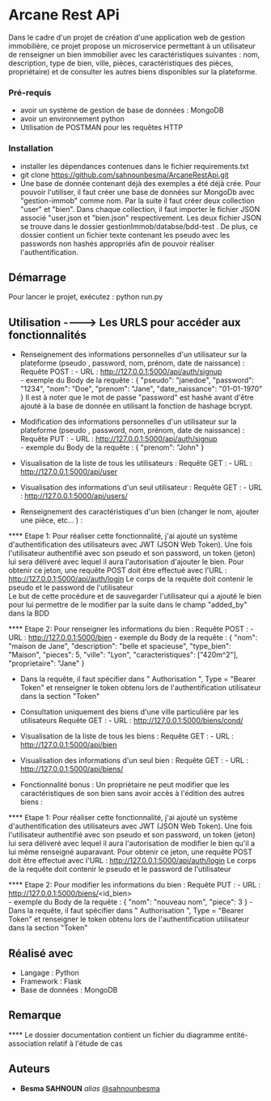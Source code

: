 # Arcane Rest APi


Dans le cadre d'un projet de création d'une application web de gestion immobilière, ce projet propose un microservice permettant à un utilisateur de renseigner un bien immobilier avec les caractéristiques suivantes : nom, description, type de bien, ville, pièces, caractéristiques des pièces, propriétaire) et de consulter les autres biens disponibles sur la plateforme. 



### Pré-requis

- avoir un système de gestion de base de données : MongoDB
- avoir un environnement python
- Utilisation de POSTMAN pour les requêtes HTTP

### Installation

- installer les dépendances contenues dans le fichier requirements.txt 
- git clone https://github.com/sahnounbesma/ArcaneRestApi.git
- Une base de donnée contenant déjà des exemples a été déjà crée. Pour pouvoir l'utiliser, il faut créer une base de données sur MongoDb avec "gestion-immob" comme nom. Par la suite il faut créer deux collection "user" et "bien".  Dans chaque collection, il faut importer le fichier JSON associé     "user.json et "bien.json" respectivement. Les deux fichier JSON se trouve dans le dossier gestionImmob/databse/bdd-test . De plus, ce dossier contient un fichier texte contenant les pseudo avec les passwords non hashés appropriés afin de pouvoir réaliser l'authentification. 


## Démarrage

Pour lancer le projet, exécutez : python run.py


## Utilisation ---->   Les URLS pour accéder aux fonctionnalités

- Renseignement des informations personnelles d'un utilisateur sur la plateforme (pseudo , password, nom, prénom, date de naissance) :
	Requête POST :  - URL : http://127.0.0.1:5000/api/auth/signup  
					- exemple du Body de la requête : 
					  { "pseudo": "janedoe",
    					"password": "1234",
    					"nom": "Doe",
    					"prenom": "Jane",
    					"date_naissance": "01-01-1970"
  					  }
  	Il est à noter que le mot de passe "password" est hashé avant d'être ajouté à la base de donnée en utilisant la fonction de hashage bcrypt. 


- Modification des informations personnelles d'un utilisateur sur la plateforme (pseudo , password, nom, prénom, date de naissance) :
	Requête PUT :  - URL : http://127.0.0.1:5000/api/auth/signup  
				   - exemple du Body de la requête : 
					  { 
    					"prenom": "John"
  					  }

- Visualisation de la liste de tous les utilisateurs :
	Requête GET :  - URL : http://127.0.0.1:5000/api/user 


- Visualisation des informations d'un seul utilisateur :
	Requête GET :  - URL : http://127.0.0.1:5000/api/users/<id-utilisateur> 


- Renseignement des caractéristiques d'un bien (changer le nom, ajouter une pièce, etc… ) : 

**** Etape 1: Pour réaliser cette fonctionnalité, j'ai ajouté un système d'authentification des utilisateurs avec JWT (JSON Web Token). 
     Une fois l'utilisateur authentifié avec son pseudo et son password, un token (jeton) lui sera déliveré avec lequel il aura l'autorisation d'ajouter le bien. 
     Pour obtenir ce jeton, une requête POST doit être effectué avec l'URL : http://127.0.0.1:5000/api/auth/login
     Le corps de la requête doit contenir le pseudo et le password de l'utilisateur  
     Le but de cette procédure et de sauvegarder l'utilisateur qui a ajouté le bien pour lui permettre de le modifier par la suite dans le champ "added_by" dans la BDD

**** Etape 2: Pour renseigner les informations du bien :
	 Requête POST : - URL : http://127.0.0.1:5000/bien
				    - exemple du Body de la requête : 
  						{
    					"nom": "maison de Jane",
    					"description": "belle et spacieuse",
    					"type_bien": "Maison",
    					"pieces": 5,
    					"ville": "Lyon",
    					"caracteristiques": ["420m^2"],
    					"proprietaire": "Jane"
  						}				    
  - Dans la requête, il faut spécifier dans " Authorisation ", Type = "Bearer Token" et renseigner le token obtenu lors de l'authentification utilisateur dans la section "Token"
 


- Consultation uniquement des biens d'une ville particulière par les utilisateurs
	Requête GET :  - URL : http://127.0.0.1:5000/biens/cond/<ville> 
				
- Visualisation de la liste de tous les biens :
	Requête GET :  - URL : http://127.0.0.1:5000/api/bien


- Visualisation des informations d'un seul bien :
	Requête GET :  - URL : http://127.0.0.1:5000/api/biens/<id-bien> 


- Fonctionnalité bonus : Un propriétaire ne peut modifier que les caractéristiques de son bien sans avoir accès à l'édition des autres biens :

**** Etape 1: Pour réaliser cette fonctionnalité, j'ai ajouté un système d'authentification des utilisateurs avec JWT (JSON Web Token). 
     Une fois l'utilisateur authentifié avec son pseudo et son password, un token (jeton) lui sera déliveré avec lequel il aura l'autorisation de modifier le bien qu'il a lui même renseigné auparavant. 
     Pour obtenir ce jeton, une requête POST doit être effectué avec l'URL : http://127.0.0.1:5000/api/auth/login
     Le corps de la requête doit contenir le pseudo et le password de l'utilisateur  

**** Etape 2: Pour modifier les informations du bien :
	 Requête PUT :  - URL : http://127.0.0.1:5000/biens/<id_bien>  
				    - exemple du Body de la requête : 
				    			{ "nom": "nouveau nom",
				    			  "piece": 3
				    		    }
				    - Dans la requête, il faut spécifier dans " Authorisation ", Type = "Bearer Token" et renseigner le token obtenu lors de l'authentification utilisateur dans la section "Token"




## Réalisé avec

- Langage : Python
- Framework : Flask
- Base de données : MongoDB

## Remarque

**** Le dossier documentation contient un fichier du diagramme entité-association relatif à l'étude de cas   


## Auteurs

* **Besma SAHNOUN** _alias_ [@sahnounbesma](https://github.com/sahnounbesma)
